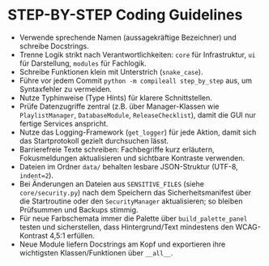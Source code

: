# STEP-BY-STEP Coding Guidelines

- Verwende sprechende Namen (aussagekräftige Bezeichner) und schreibe Docstrings.
- Trenne Logik strikt nach Verantwortlichkeiten: `core` für Infrastruktur,
  `ui` für Darstellung, `modules` für Fachlogik.
- Schreibe Funktionen klein mit Unterstrich (`snake_case`).
- Führe vor jedem Commit `python -m compileall step_by_step` aus, um Syntaxfehler
  zu vermeiden.
- Nutze Typhinweise (Type Hints) für klarere Schnittstellen.
- Prüfe Datenzugriffe zentral (z.B. über Manager-Klassen wie `PlaylistManager`,
  `DatabaseModule`, `ReleaseChecklist`), damit die GUI nur fertige Services
  anspricht.
- Nutze das Logging-Framework (`get_logger`) für jede Aktion, damit sich das
  Startprotokoll gezielt durchsuchen lässt.
- Barrierefreie Texte schreiben: Fachbegriffe kurz erläutern, Fokusmeldungen
  aktualisieren und sichtbare Kontraste verwenden.
- Dateien im Ordner `data/` behalten lesbare JSON-Struktur (UTF-8, `indent=2`).
- Bei Änderungen an Dateien aus `SENSITIVE_FILES` (siehe `core/security.py`)
  nach dem Speichern das Sicherheitsmanifest über die Startroutine oder den
  `SecurityManager` aktualisieren; so bleiben Prüfsummen und Backups stimmig.
- Für neue Farbschemata immer die Palette über `build_palette_panel` testen und
  sicherstellen, dass Hintergrund/Text mindestens den WCAG-Kontrast 4,5:1
  erfüllen.
- Neue Module liefern Docstrings am Kopf und exportieren ihre wichtigsten
  Klassen/Funktionen über `__all__`.
